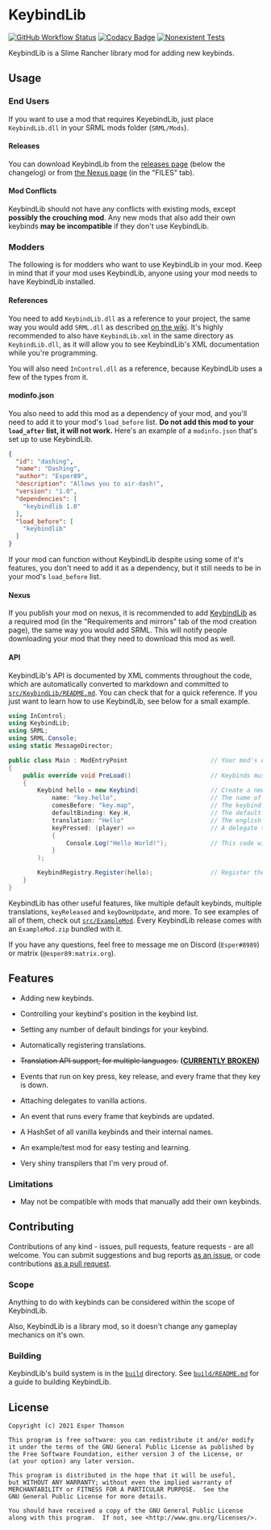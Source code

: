 # KeybindLib
[![GitHub Workflow Status](https://img.shields.io/github/workflow/status/Esper89/SlimeRancher-KeybindLib/Mono)](https://github.com/Esper89/SlimeRancher-KeybindLib/actions/workflows/mono.yml) [![Codacy Badge](https://app.codacy.com/project/badge/Grade/a2786a4c9aa14e9c98e047461a64b8a1)](https://www.codacy.com/gh/Esper89/SlimeRancher-KeybindLib/dashboard) [![Nonexistent Tests](https://img.shields.io/badge/tests-none-critical)]()

KeybindLib is a Slime Rancher library mod for adding new keybinds.

## Usage

### End Users

If you want to use a mod that requires KeyebindLib, just place `KeybindLib.dll` in your SRML mods folder (`SRML/Mods`).

#### Releases

You can download KeybindLib from the [releases page](https://github.com/Esper89/SlimeRancher-KeybindLib/releases/latest) (below the changelog) or from [the Nexus page](https://www.nexusmods.com/slimerancher/mods/138) (in the "FILES" tab).

#### Mod Conflicts

KeybindLib should not have any conflicts with existing mods, except **possibly the crouching mod**. Any new mods that also add their own keybinds **may be incompatible** if they don't use KeybindLib.

### Modders

The following is for modders who want to use KeybindLib in your mod. Keep in mind that if your mod uses KeybindLib, anyone using your mod needs to have KeybindLib installed.

#### References

You need to add `KeybindLib.dll` as a reference to your project, the same way you would add `SRML.dll` as described [on the wiki](https://github.com/veesusmikelheir/SRML/wiki/Project-Setup#importing-the-references). It's highly recommended to also have `KeybindLib.xml` in the same directory as `KeybindLib.dll`, as it will allow you to see KeybindLib's XML documentation while you're programming.

You will also need `InControl.dll` as a reference, because KeybindLib uses a few of the types from it.

#### modinfo.json

You also need to add this mod as a dependency of your mod, and you'll need to add it to your mod's `load_before` list. **Do not add this mod to your `load_after` list, it will not work.** Here's an example of a `modinfo.json` that's set up to use KeybindLib.

```json
{
  "id": "dashing",
  "name": "Dashing",
  "author": "Esper89",
  "description": "Allows you to air-dash!",
  "version": "1.0",
  "dependencies": [
    "keybindlib 1.0"
  ],
  "load_before": [
    "keybindlib"
  ]
}
```

If your mod can function without KeybindLib despite using some of it's features, you don't need to add it as a dependency, but it still needs to be in your mod's `load_before` list.

#### Nexus
If you publish your mod on nexus, it is recommended to add [KeybindLib](https://www.nexusmods.com/slimerancher/mods/138) as a required mod (in the "Requirements and mirrors" tab of the mod creation page), the same way you would add SRML. This will notify people downloading your mod that they need to download this mod as well.

#### API

KeybindLib's API is documented by XML comments throughout the code, which are automatically converted to markdown and committed to [`src/KeybindLib/README.md`](./src/KeybindLib/README.md). You can check that for a quick reference. If you just want to learn how to use KeybindLib, see below for a small example.

```cs
using InControl;
using KeybindLib;
using SRML;
using SRML.Console;
using static MessageDirector;

public class Main : ModEntryPoint                       // Your mod's entry point.
{
    public override void PreLoad()                      // Keybinds must be set up during PreLoad.
    {
        Keybind hello = new Keybind(                    // Create a new keybind.
            name: "key.hello",                          // The name of this keybind. Must have `key.` prefix.
            comesBefore: "key.map",                     // The keybind that this one appears directly before in the keybind list.
            defaultBinding: Key.H,                      // The default binding for this keybind.
            translation: "Hello"                        // The english translation for this keybind.
            keyPressed: (player) =>                     // A delegate to run when this key is pressed.
            {
                Console.Log("Hello World!");            // This code will run every time the key is pressed.
            }
        );

        KeybindRegistry.Register(hello);                // Register the keybind.
    }
}
```

KeybindLib has other useful features, like multiple default keybinds, multiple translations, `keyReleased` and `keyDownUpdate`, and more. To see examples of all of them, check out [`src/ExampleMod`](./src/ExampleMod). Every KeybindLib release comes with an `ExampleMod.zip` bundled with it.

If you have any questions, feel free to message me on Discord (`Esper#8989`) or matrix (`@esper89:matrix.org`).

## Features

 - Adding new keybinds.

 - Controlling your keybind's position in the keybind list.

 - Setting any number of default bindings for your keybind.

 - Automatically registering translations.

 - ~~Translation API support, for multiple languages.~~ **([CURRENTLY BROKEN](https://github.com/Esper89/SlimeRancher-KeybindLib/issues/1))**

 - Events that run on key press, key release, and every frame that they key is down.

 - Attaching delegates to vanilla actions.

 - An event that runs every frame that keybinds are updated.

 - A HashSet of all vanilla keybinds and their internal names.

 - An example/test mod for easy testing and learning.

 - Very shiny transpilers that I'm very proud of.

### Limitations

 - May not be compatible with mods that manually add their own keybinds.

## Contributing

Contributions of any kind - issues, pull requests, feature requests - are all welcome. You can submit suggestions and bug reports [as an issue](https://github.com/Esper89/SlimeRancher-KeybindLib/issues/new/choose), or code contributions [as a pull request](https://github.com/Esper89/SlimeRancher-KeybindLib/pulls).

### Scope

Anything to do with keybinds can be considered within the scope of KeybindLib.

Also, KeybindLib is a library mod, so it doesn't change any gameplay mechanics on it's own.

### Building

KeybindLib's build system is in the [`build`](./build) directory. See [`build/README.md`](./build/README.md) for a guide to building KeybindLib.

## License

    Copyright (c) 2021 Esper Thomson

    This program is free software: you can redistribute it and/or modify
    it under the terms of the GNU General Public License as published by
    the Free Software Foundation, either version 3 of the License, or
    (at your option) any later version.

    This program is distributed in the hope that it will be useful,
    but WITHOUT ANY WARRANTY; without even the implied warranty of
    MERCHANTABILITY or FITNESS FOR A PARTICULAR PURPOSE.  See the
    GNU General Public License for more details.

    You should have received a copy of the GNU General Public License
    along with this program.  If not, see <http://www.gnu.org/licenses/>.
